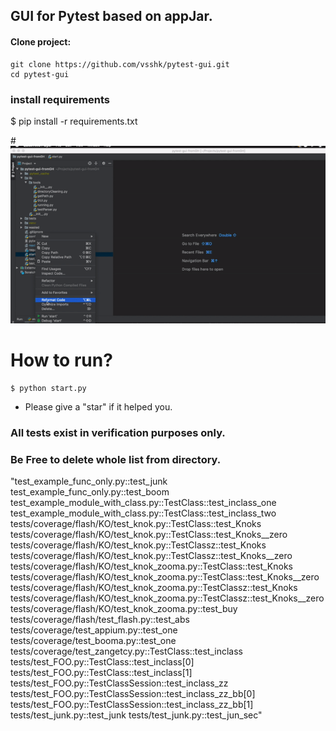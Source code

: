 ## GUI for Pytest based on appJar.

#### Clone project:
```
git clone https://github.com/vsshk/pytest-gui.git
cd pytest-gui
```
### install requirements
$ pip install -r requirements.txt

#![](demo-gif.gif)

# How to run?
```
$ python start.py
```
* Please give a "star" if it helped you.

### All tests exist in verification purposes only.
### Be Free to delete whole list from directory.

"test_example_func_only.py::test_junk
test_example_func_only.py::test_boom
test_example_module_with_class.py::TestClass::test_inclass_one
test_example_module_with_class.py::TestClass::test_inclass_two
tests/coverage/flash/KO/test_knok.py::TestClass::test_Knoks
tests/coverage/flash/KO/test_knok.py::TestClass::test_Knoks__zero
tests/coverage/flash/KO/test_knok.py::TestClassz::test_Knoks
tests/coverage/flash/KO/test_knok.py::TestClassz::test_Knoks__zero
tests/coverage/flash/KO/test_knok_zooma.py::TestClass::test_Knoks
tests/coverage/flash/KO/test_knok_zooma.py::TestClass::test_Knoks__zero
tests/coverage/flash/KO/test_knok_zooma.py::TestClassz::test_Knoks
tests/coverage/flash/KO/test_knok_zooma.py::TestClassz::test_Knoks__zero
tests/coverage/flash/KO/test_knok_zooma.py::test_buy
tests/coverage/flash/test_flash.py::test_abs
tests/coverage/test_appium.py::test_one
tests/coverage/test_booma.py::test_one
tests/coverage/test_zangetcy.py::TestClass::test_inclass
tests/test_FOO.py::TestClass::test_inclass[0]
tests/test_FOO.py::TestClass::test_inclass[1]
tests/test_FOO.py::TestClassSession::test_inclass_zz
tests/test_FOO.py::TestClassSession::test_inclass_zz_bb[0]
tests/test_FOO.py::TestClassSession::test_inclass_zz_bb[1]
tests/test_junk.py::test_junk
tests/test_junk.py::test_jun_sec"
